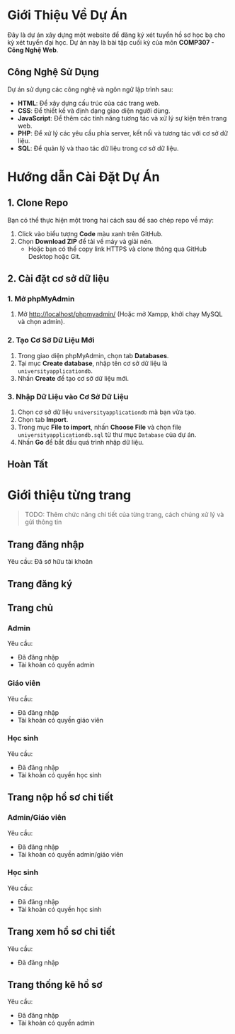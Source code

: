 # Giới Thiệu Về Dự Án

Đây là dự án xây dựng một website để đăng ký xét tuyển hồ sơ học bạ cho kỳ xét tuyển đại học. Dự án này là bài tập cuối kỳ của môn **COMP307 - Công Nghệ Web**.

## Công Nghệ Sử Dụng
Dự án sử dụng các công nghệ và ngôn ngữ lập trình sau:
- **HTML**: Để xây dựng cấu trúc của các trang web.
- **CSS**: Để thiết kế và định dạng giao diện người dùng.
- **JavaScript**: Để thêm các tính năng tương tác và xử lý sự kiện trên trang web.
- **PHP**: Để xử lý các yêu cầu phía server, kết nối và tương tác với cơ sở dữ liệu.
- **SQL**: Để quản lý và thao tác dữ liệu trong cơ sở dữ liệu.

# Hướng dẫn Cài Đặt Dự Án
## 1. Clone Repo
Bạn có thể thực hiện một trong hai cách sau để sao chép repo về máy:

1. Click vào biểu tượng **Code** màu xanh trên GitHub.
2. Chọn **Download ZIP** để tải về máy và giải nén.
   - Hoặc bạn có thể copy link HTTPS và clone thông qua GitHub Desktop hoặc Git.

## 2. Cài đặt cơ sở dữ liệu

### 1. Mở phpMyAdmin

1. Mở [http://localhost/phpmyadmin/](http://localhost/phpmyadmin/) (Hoặc mở Xampp, khởi chạy MySQL và chọn admin). 

### 2. Tạo Cơ Sở Dữ Liệu Mới

1. Trong giao diện phpMyAdmin, chọn tab **Databases**.
2. Tại mục **Create database**, nhập tên cơ sở dữ liệu là `universityapplicationdb`.
3. Nhấn **Create** để tạo cơ sở dữ liệu mới.

### 3. Nhập Dữ Liệu vào Cơ Sở Dữ Liệu

1. Chọn cơ sở dữ liệu `universityapplicationdb` mà bạn vừa tạo.
2. Chọn tab **Import**.
3. Trong mục **File to import**, nhấn **Choose File** và chọn file `universityapplicationdb.sql` từ thư mục `Database` của dự án.
4. Nhấn **Go** để bắt đầu quá trình nhập dữ liệu.

## Hoàn Tất

# Giới thiệu từng trang
> TODO: Thêm chức năng chi tiết của từng trang, cách chúng xử lý và gửi thông tin
## Trang đăng nhập
Yêu cầu: Đã sở hữu tài khoản

## Trang đăng ký

## Trang chủ
### Admin
Yêu cầu: 
- Đã đăng nhập
- Tài khoản có quyền admin

### Giáo viên
Yêu cầu:
- Đã đăng nhập
- Tài khoản có quyền giáo viên

### Học sinh
Yêu cầu:
- Đã đăng nhập
- Tài khoản có quyền học sinh

## Trang nộp hồ sơ chi tiết
### Admin/Giáo viên
Yêu cầu: 
- Đã đăng nhập
- Tài khoản có quyền admin/giáo viên

### Học sinh
Yêu cầu:
- Đã đăng nhập
- Tài khoản có quyền học sinh

## Trang xem hồ sơ chi tiết
Yêu cầu:
- Đã đăng nhập

## Trang thống kê hồ sơ
Yêu cầu: 
- Đã đăng nhập
- Tài khoản có quyền admin